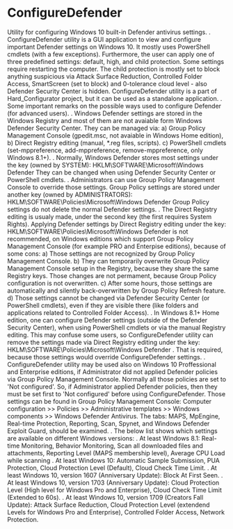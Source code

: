 # ConfigureDefender
Utility for configuring Windows 10 built-in Defender antivirus settings.
.
ConfigureDefender utility is a GUI application to view and configure important Defender settings on Windows 10. It mostly uses PowerShell cmdlets (with a few exceptions). Furthermore, the user can apply one of three predefined settings: default, high, and child protection. Some settings require restarting the computer.
The child protection is mostly set to block anything suspicious via Attack Surface Reduction, Controlled Folder Access, SmartScreen (set to block) and 0-tolerance cloud level - also Defender Security Center is hidden.
ConfigureDefender utility is a part of Hard_Configurator project, but it can be used as a standalone application.
.
Some important remarks on the possible ways used to configure Defender (for advanced users).
.
Windows Defender settings are stored in the Windows Registry and most of them are not avaiable form Windows Defender Security Center. They can be managed via:
a) Group Policy Management Console (gpedit.msc, not avaiable in Windows Home edition),
b) Direct Registry editing (manual, *.reg files, scripts).
c) PowerShell cmdlets (set-mppreference, add-mppreference, remove-mppreference, only Windows 8.1+).
.
Normally, Windows Defender stores most settings under the key (owned by SYSTEM): 
HKLM\SOFTWARE\Microsoft\Windows Defender
They can be changed when using Defender Security Center or PowerShell cmdlets. 
.
Administrators can use Group Policy Management Console to override those settings. Group Policy settings are stored under another key (owned by ADMINISTRATORS): 
HKLM\SOFTWARE\Policies\Microsoft\Windows Defender
Group Policy settings do not delete the normal Defender settings.
.
The Direct Registry editing is usualy made, under the second key (the first requires System Rights).
Applying Defender settings by Direct Registry editing under the key: 
HKLM\SOFTWARE\Policies\Microsoft\Windows Defender
is not recommended, on Windows editions which support Group Policy Management Console (for example PRO and Enterpise editions), because of some cons:
a) Those settings are not recognized by Group Policy Management Console.
b) They can temporarily overwrite Group Policy Management Console setup in the Registry, because they share the same Registry keys. Those changes are not permament, because Group Policy configuration is not overwritten.
c) After some hours, those settings are automatically and silently back-overwritten by Group Policy Refresh feature.
d) Those settings cannot be changed via Defender Security Center (or PowerShell cmdlets), even if they are visible there (like folders and applications related to Controlled Folder Access).
.
In Windows 8.1+ Home edition, one can configure Defender settings (outside of the Defender Security Center), when using PowerShell cmdlets or via the manual Registry editing.
This may confuse some users, so ConfigureDefender utility can remove the settings made via Direct Registry editing under the key: HKLM\SOFTWARE\Policies\Microsoft\Windows Defender .
That is required, because those settings would override ConfigureDefender settings.
.
ConfigureDefender utility may be used also on Windows 10 Proffessional and Enterprise editions, if Administrator did not applied Defender policies via Group Policy Management Console. Normally all those policies are set to 'Not configured'. So, if Administrator applied Defender policies, then they must be set first to 'Not configured' before using ConfigureDefender. Those settings can be found in Group Policy Management Console: 
Computer configuration >> Policies >> Administrative templates >> Windows components >> Windows Defender Antivirus.
The tabs: MAPS, MpEngine, Real-time Protection, Reporting, Scan, Spynet, and Windows Defender Exploit Guard, should be examined. 
.
The below list shows which settings are available on different Windows versions:
.
At least Windows 8.1:
Real-time Monitoring, Behavior Monitoring, Scan all downloaded files and attachments, Reporting Level (MAPS membership level), Average CPU Load while scanning
.
At least Windows 10:
Automatic Sample Submission, PUA Protection, Cloud Protection Level (Default), Cloud Check Time Limit.
.
At least Windows 10, version 1607 (Anniversary Update): 
Block At First Seen.
.
At least Windows 10, version 1703 (Anniversary Update):
Cloud Protection Level (High level for Windows Pro and Enterprise), Cloud Check Time Limit (Extended to 60s).
.
At least Windows 10, version 1709 (Creators Fall Update):
Attack Surface Reduction, Cloud Protection Level (extendend Levels for Windows Pro and Enterprise), Controlled Folder Access, Network Protection.


